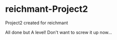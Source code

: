 # reichmant-Project2
Project2 created for reichmant

All done but A level! Don't want to screw it up now...
